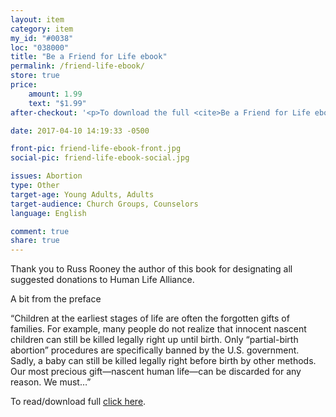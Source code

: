 ```yaml
---
layout: item
category: item
my_id: "#0038"
loc: "038000"
title: "Be a Friend for Life ebook"
permalink: /friend-life-ebook/
store: true
price:
    amount: 1.99
    text: "$1.99"
after-checkout: '<p>To download the full <cite>Be a Friend for Life ebook</cite> <a href="{{ site.baseurl }}/pdf/friend-for-life.pdf">click here</a>.</p>'

date: 2017-04-10 14:19:33 -0500

front-pic: friend-life-ebook-front.jpg
social-pic: friend-life-ebook-social.jpg

issues: Abortion
type: Other
target-age: Young Adults, Adults
target-audience: Church Groups, Counselors
language: English

comment: true
share: true
---
```

<p>Thank you to Russ Rooney the author of this book for designating all suggested donations to Human Life Alliance.</p>

<p>A bit from the preface</p>

<p>“Children at the earliest stages of life are often the forgotten gifts of families. For example, many people do not realize that innocent nascent children can still be killed legally right up until birth. Only “partial-birth abortion” procedures are specifically banned by the U.S. government. Sadly, a baby can still be killed legally right before birth by other methods. Our most precious gift—nascent human life—can be discarded for any reason. We must…”</p>

<p>To read/download full <a href="{{ site.baseurl }}/pdf/friend-for-life.pdf">click here</a>.</p>